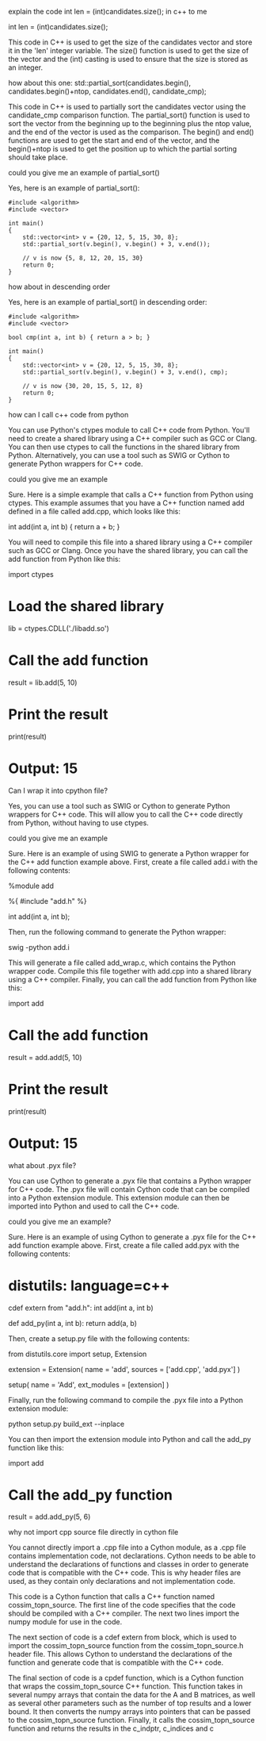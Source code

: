 explain the code int len = (int)candidates.size(); in c++ to me

int len = (int)candidates.size(); 

This code in C++ is used to get the size of the candidates vector and store it in the 'len' integer variable. The size() function is used to get the size of the vector and the (int) casting is used to ensure that the size is stored as an integer.

how about this one: std::partial_sort(candidates.begin(), candidates.begin()+ntop, candidates.end(), candidate_cmp);

This code in C++ is used to partially sort the candidates vector using the candidate_cmp comparison function. The partial_sort() function is used to sort the vector from the beginning up to the beginning plus the ntop value, and the end of the vector is used as the comparison. The begin() and end() functions are used to get the start and end of the vector, and the begin()+ntop is used to get the position up to which the partial sorting should take place.

could you give me an example of partial_sort()

Yes, here is an example of partial_sort():



```
#include <algorithm>
#include <vector>

int main()
{
    std::vector<int> v = {20, 12, 5, 15, 30, 8};
    std::partial_sort(v.begin(), v.begin() + 3, v.end());

    // v is now {5, 8, 12, 20, 15, 30}
    return 0;
}
```

how about in descending order

Yes, here is an example of partial_sort() in descending order:

```
#include <algorithm>
#include <vector>

bool cmp(int a, int b) { return a > b; }

int main()
{
    std::vector<int> v = {20, 12, 5, 15, 30, 8};
    std::partial_sort(v.begin(), v.begin() + 3, v.end(), cmp);

    // v is now {30, 20, 15, 5, 12, 8}
    return 0;
}
```

how can I call c++ code from python

You can use Python's ctypes module to call C++ code from Python. You'll need to create a shared library using a C++ compiler such as GCC or Clang. You can then use ctypes to call the functions in the shared library from Python. Alternatively, you can use a tool such as SWIG or Cython to generate Python wrappers for C++ code.

could you give me an example

Sure. Here is a simple example that calls a C++ function from Python using ctypes. This example assumes that you have a C++ function named add defined in a file called add.cpp, which looks like this:

int add(int a, int b) {
    return a + b;
}

You will need to compile this file into a shared library using a C++ compiler such as GCC or Clang. Once you have the shared library, you can call the add function from Python like this:

import ctypes

# Load the shared library
lib = ctypes.CDLL('./libadd.so')

# Call the add function
result = lib.add(5, 10)

# Print the result
print(result)

# Output: 15

Can I wrap it into cpython file?

Yes, you can use a tool such as SWIG or Cython to generate Python wrappers for C++ code. This will allow you to call the C++ code directly from Python, without having to use ctypes.

could you give me an example

Sure. Here is an example of using SWIG to generate a Python wrapper for the C++ add function example above. First, create a file called add.i with the following contents:

%module add

%{
    #include "add.h"
%}

int add(int a, int b);

Then, run the following command to generate the Python wrapper:

swig -python add.i

This will generate a file called add_wrap.c, which contains the Python wrapper code. Compile this file together with add.cpp into a shared library using a C++ compiler. Finally, you can call the add function from Python like this:

import add

# Call the add function
result = add.add(5, 10)

# Print the result
print(result)

# Output: 15

what about .pyx file?

You can use Cython to generate a .pyx file that contains a Python wrapper for C++ code. The .pyx file will contain Cython code that can be compiled into a Python extension module. This extension module can then be imported into Python and used to call the C++ code.

could you give me an example?

Sure. Here is an example of using Cython to generate a .pyx file for the C++ add function example above. First, create a file called add.pyx with the following contents:

# distutils: language=c++

cdef extern from "add.h":
    int add(int a, int b)

def add_py(int a, int b):
    return add(a, b)

Then, create a setup.py file with the following contents:

from distutils.core import setup, Extension

extension = Extension(
    name = 'add',
    sources = ['add.cpp', 'add.pyx']
)

setup(
    name = 'Add',
    ext_modules = [extension]
)

Finally, run the following command to compile the .pyx file into a Python extension module:

python setup.py build_ext --inplace

You can then import the extension module into Python and call the add_py function like this:

import add

# Call the add_py function
result = add.add_py(5, 6)


why not import cpp source file directly in cython file

You cannot directly import a .cpp file into a Cython module, as a .cpp file contains implementation code, not declarations. Cython needs to be able to understand the declarations of functions and classes in order to generate code that is compatible with the C++ code. This is why header files are used, as they contain only declarations and not implementation code.



This code is a Cython function that calls a C++ function named cossim_topn_source. The first line of the code specifies that the code should be compiled with a C++ compiler. The next two lines import the numpy module for use in the code.

The next section of code is a cdef extern from block, which is used to import the cossim_topn_source function from the cossim_topn_source.h header file. This allows Cython to understand the declarations of the function and generate code that is compatible with the C++ code.

The final section of code is a cpdef function, which is a Cython function that wraps the cossim_topn_source C++ function. This function takes in several numpy arrays that contain the data for the A and B matrices, as well as several other parameters such as the number of top results and a lower bound. It then converts the numpy arrays into pointers that can be passed to the cossim_topn_source function. Finally, it calls the cossim_topn_source function and returns the results in the c_indptr, c_indices and c
